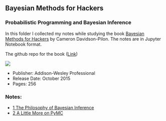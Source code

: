 ## Bayesian Methods for Hackers
### Probabilistic Programming and Bayesian Inference

In this folder I collected my notes while studying the book [Bayesian Methods for Hackers](http://www.informit.com/store/bayesian-methods-for-hackers-probabilistic-programming-9780133902839) by Cameron Davidson-Pilon. The notes are in Jupyter Notebook format.

The github repo for the book ([Link](https://github.com/CamDavidsonPilon/Probabilistic-Programming-and-Bayesian-Methods-for-Hackers))

<IMG src='http://www.informit.com/ShowCover.aspx?isbn=9780133902839&type=f'> <P>

* Publisher: Addison-Wesley Professional
* Release Date: October 2015
* Pages: 256

### Notes:
* [1 The Philosophy of Bayesian Inference](http://nbviewer.jupyter.org/github/ditdili/Statistics-Statistical_Learning/blob/master/BayesianMethodsforHackers/notebooks/Chapter-1-The_Philosophy_of_Bayesian_Inference-Notes.ipynb)
* [2 A Little More on PyMC](http://nbviewer.jupyter.org/github/ditdili/Statistics-Statistical_Learning/blob/master/BayesianMethodsforHackers/notebooks/Chapter-2-A_Little_More_on_PyMC-Notes.ipynb)
